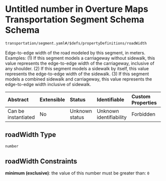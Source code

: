 # Untitled number in Overture Maps Transportation Segment Schema Schema

```txt
transportation/segment.yaml#/$defs/propertyDefinitions/roadWidth
```

Edge-to-edge width of the road modeled by this segment, in meters.
Examples: (1) If this segment models a carriageway without sidewalk, this value represents the edge-to-edge width of the carriageway, inclusive of any shoulder. (2) If this segment models a sidewalk by itself, this value represents the edge-to-edge width of the sidewalk. (3) If this segment models a combined sidewalk and carriageway, this value represents the edge-to-edge width inclusive of sidewalk.

| Abstract            | Extensible | Status         | Identifiable            | Custom Properties | Additional Properties | Access Restrictions | Defined In                                                                                                      |
| :------------------ | :--------- | :------------- | :---------------------- | :---------------- | :-------------------- | :------------------ | :-------------------------------------------------------------------------------------------------------------- |
| Can be instantiated | No         | Unknown status | Unknown identifiability | Forbidden         | Allowed               | none                | [segment.yaml\*](../../../../../../../tmp/jsonschema/schema/transportation/segment.yaml "open original schema") |

## roadWidth Type

`number`

## roadWidth Constraints

**minimum (exclusive)**: the value of this number must be greater than: `0`
